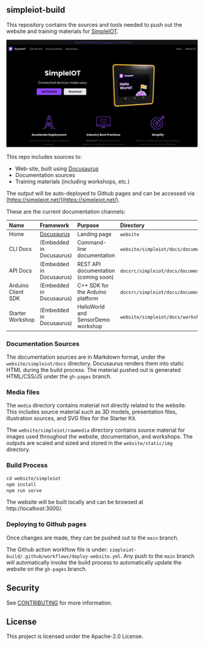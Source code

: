 ## simpleiot-build

This repository contains the sources and tools needed to push out the website and training materials for [SimpleIOT](https://github.com/awslabs/simpleiot).

![Website](media/launch_webpage.png)

This repo includes sources to:

- Web-site, built using [Docusaurus](https://docusaurus.io/)
- Documentation sources
- Training materials (including workshops, etc.)

The output will be auto-deployed to Github pages and can be accessed via [https://simpleiot.net/](https://simpleiot.net/).

These are the current documentation channels:

| Name               | Framework                            | Purpose                              | Directory                                      |
|:-------------------|:-------------------------------------|:-------------------------------------|:-----------------------------------------------|
| Home               | [Docusaurus](https://docusaurus.io/) | Landing page                         | `website`                                      |
| CLI Docs           | (Embedded in Docusaurus)             | Command-line documentation           | `website/simpleiot/docs/documentation/cli`     |
| API Docs           | (Embedded in Docusaurus)             | REST API documentation (coming soon) | `docsrc/simpleiot/docs/documentation/api`      |
| Arduino Client SDK | (Embedded in Docusaurus)             | C++ SDK for the Arduino platform     | `docsrc/simpleiot/docs/documentation/sdk`      |
| Starter Workshop   | (Embedded in Docusaurus)             | HelloWorld and SensorDemo workshop   | `website/simpleiot/docs/workshops/starter`     |

### Documentation Sources

The documentation sources are in Markdown format, under the `website/simpleiot/docs` directory. Docusaurus renders them into static HTML during the build process. The material pushed out is generated HTML/CSS/JS under the `gh-pages` branch.


### Media files

The `media` directory contains material not directly related to the website. This includes source material such as 3D models, presentation files, illustration sources, and SVG files for the Starter Kit.

Thw `website/simpleiot/rawmedia` directory contains source material for images used throughout the website, documentation, and workshops. The outputs are scaled and sized and stored in the `website/static/img` directory.

### Build Process

```
cd website/simpleiot
npm install
npm run serve
```

The website will be built locally and can be browsed at http://localhost:3000/.


### Deploying to Github pages

Once changes are made, they can be pushed out to the `main` branch.

The Github action workflow file is under: `simpleiot-build/.github/workflows/deploy-website.yml`. Any push to the `main` branch will automatically invoke the build process to automatically update the website on the `gh-pages` branch.

## Security

See [CONTRIBUTING](CONTRIBUTING.md#security-issue-notifications) for more information.

## License

This project is licensed under the Apache-2.0 License.
